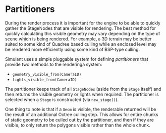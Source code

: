 
# Partitioners

During the render process it is important for the engine to be able to quickly gather the StageNodes that are visible for rendering. The best method for quickly calculating
this visible geometry may vary depending on the type of scene which is being rendered. For example, a 3D terrain may be better suited to some kind of Quadree based culling while an
enclosed level may be rendered more efficiently using some kind of BSP-type culling.

Simulant uses a simple pluggable system for defining _partitioners_ that provide two methods to the renderinga  system:

 - `geometry_visible_from(CameraID)`
 - `lights_visible_from(CameraID)`

The partitioner keeps track of all `StageNodes` (aside from the `Stage` itself) and then returns the visible geometry or lights when required. The partitioner is selected when
a `Stage` is constructed (via `new_stage()`).

One thing to note is that if a `Geom` is visible, the renderable returned will be the result of an additional Octree culling step. This allows for entire chunks of static
geometry to be culled out by the partitioner, and then if they are visible, to only return the polygons visible rather than the whole chunk.

